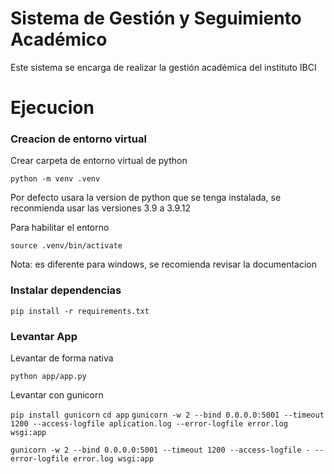 # Sistema de Gestión y Seguimiento Académico

Este sistema se encarga de realizar la gestión académica del instituto IBCI

# Ejecucion

### Creacion de entorno virtual

Crear carpeta de entorno virtual de python

`python -m venv .venv`

Por defecto usara la version de python que se tenga instalada, se reconmienda usar las versiones 3.9 a 3.9.12

Para habilitar el entorno

`source .venv/bin/activate`

Nota: es diferente para windows, se recomienda revisar la documentacion

### Instalar dependencias

`pip install -r requirements.txt`

### Levantar App

Levantar de forma nativa

`python app/app.py`

Levantar con gunicorn

`pip install gunicorn`
`cd app`
`gunicorn -w 2 --bind 0.0.0.0:5001 --timeout 1200 --access-logfile aplication.log --error-logfile error.log wsgi:app`


`gunicorn -w 2 --bind 0.0.0.0:5001 --timeout 1200 --access-logfile - --error-logfile error.log wsgi:app`

